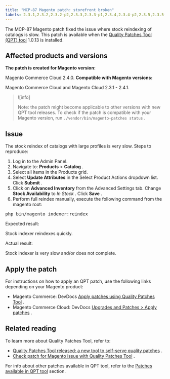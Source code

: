 ```yaml
---
title: "MCP-87 Magento patch: storefront broken"
labels: 2.3.1,2.3.2,2.3.2-p2,2.3.3,2.3.3-p1,2.3.4,2.3.4-p2,2.3.5,2.3.5-p1,2.3.5-p2,2.3.6,2.4.0,2.4.0-p1,2.4.1,QPT 1.0.13,Magento Commerce,Magento Commerce Cloud,Quality Patches Tool,catalog,index,performance,products,reindex,slow response,store,support tools
---
```


The MCP-87 Magento patch fixed the issue where stock reindexing of catalogs is slow. This patch is available when the [Quality Patches Tool (QPT) tool](https://support.magento.com/hc/en-us/articles/360047139492) 1.0.13 is installed.

## Affected products and versions

 **The patch is created for Magento version:** 

Magento Commerce Cloud 2.4.0. **Compatible with Magento versions:** 

Magento Commerce Cloud and Magento Cloud 2.3.1 - 2.4.1.

>![info]
>
>Note: the patch might become applicable to other versions with new QPT tool releases. To check if the patch is compatible with your Magento version, run `./vendor/bin/magento-patches status` .

## Issue

The stock reindex of catalogs with large profiles is very slow. <span class="wysiwyg-underline">Steps to reproduce:</span> 

1. Log in to the Admin Panel.
1. Navigate to: **Products** > **Catalog** .
1. Select all items in the Products grid.
1. Select **Update Attributes** in the Select Product Actions dropdown list. Click **Submit** .
1. Click on **Advanced Inventory** from the Advanced Settings tab. Change **Stock Availability** to *In Stock* . Click **Save** .
1. Perform full reindex manually, execute the following command from the magento root:

<pre>php bin/magento indexer:reindex</pre>

 <span class="wysiwyg-underline">Expected result:</span> 

Stock indexer reindexes quickly.

 <span class="wysiwyg-underline">Actual result:</span> 

Stock indexer is very slow and/or does not complete.

## Apply the patch

For instructions on how to apply an QPT patch, use the following links depending on your Magento product:

* Magento Commerce: DevDocs [Apply patches using Quality Patches Tool](https://devdocs.magento.com/guides/v2.4/comp-mgr/patching/mqp.html) .
* Magento Commerce Cloud: DevDocs [Upgrades and Patches > Apply patches](https://devdocs.magento.com/cloud/project/project-patch.html) .

## Related reading

To learn more about Quality Patches Tool, refer to:

* [Quality Patches Tool released: a new tool to self-serve quality patches](https://support.magento.com/hc/en-us/articles/360047139492) .
* [Check patch for Magento issue with Quality Patches Tool](https://support.magento.com/hc/en-us/articles/360047125252) .

For info about other patches available in QPT tool, refer to the [Patches available in QPT tool](https://support.magento.com/hc/en-us/sections/360010506631-Patches-available-in-QPT-tool-) section.